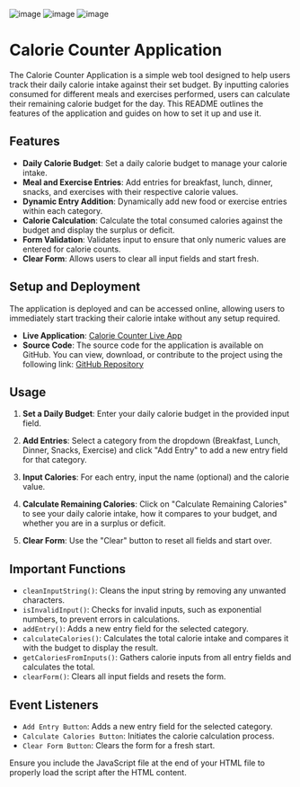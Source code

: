 ![image](https://img.shields.io/badge/JavaScript-323330?style=for-the-badge&logo=javascript&logoColor=F7DF1E)
![image](https://img.shields.io/badge/HTML5-E34F26?style=for-the-badge&logo=html5&logoColor=white)
![image](https://img.shields.io/badge/CSS3-1572B6?style=for-the-badge&logo=css3&logoColor=white)

# Calorie Counter Application

The Calorie Counter Application is a simple web tool designed to help users track their daily calorie intake against their set budget. By inputting calories consumed for different meals and exercises performed, users can calculate their remaining calorie budget for the day. This README outlines the features of the application and guides on how to set it up and use it.

## Features

- **Daily Calorie Budget**: Set a daily calorie budget to manage your calorie intake.
- **Meal and Exercise Entries**: Add entries for breakfast, lunch, dinner, snacks, and exercises with their respective calorie values.
- **Dynamic Entry Addition**: Dynamically add new food or exercise entries within each category.
- **Calorie Calculation**: Calculate the total consumed calories against the budget and display the surplus or deficit.
- **Form Validation**: Validates input to ensure that only numeric values are entered for calorie counts.
- **Clear Form**: Allows users to clear all input fields and start fresh.

## Setup and Deployment

The application is deployed and can be accessed online, allowing users to immediately start tracking their calorie intake without any setup required.

- **Live Application**: [Calorie Counter Live App](https://pav85.github.io/calorie-counter/)
- **Source Code**: The source code for the application is available on GitHub. You can view, download, or contribute to the project using the following link: [GitHub Repository](https://github.com/Pav85/calorie-counter)

## Usage

1. **Set a Daily Budget**: Enter your daily calorie budget in the provided input field.

2. **Add Entries**: Select a category from the dropdown (Breakfast, Lunch, Dinner, Snacks, Exercise) and click "Add Entry" to add a new entry field for that category.

3. **Input Calories**: For each entry, input the name (optional) and the calorie value.

4. **Calculate Remaining Calories**: Click on "Calculate Remaining Calories" to see your daily calorie intake, how it compares to your budget, and whether you are in a surplus or deficit.

5. **Clear Form**: Use the "Clear" button to reset all fields and start over.

## Important Functions

- `cleanInputString()`: Cleans the input string by removing any unwanted characters.
- `isInvalidInput()`: Checks for invalid inputs, such as exponential numbers, to prevent errors in calculations.
- `addEntry()`: Adds a new entry field for the selected category.
- `calculateCalories()`: Calculates the total calorie intake and compares it with the budget to display the result.
- `getCaloriesFromInputs()`: Gathers calorie inputs from all entry fields and calculates the total.
- `clearForm()`: Clears all input fields and resets the form.

## Event Listeners

- `Add Entry Button`: Adds a new entry field for the selected category.
- `Calculate Calories Button`: Initiates the calorie calculation process.
- `Clear Form Button`: Clears the form for a fresh start.

Ensure you include the JavaScript file at the end of your HTML file to properly load the script after the HTML content.

 
